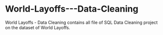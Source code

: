 # World-Layoffs---Data-Cleaning
World Layoffs - Data Cleaning contains all file of SQL Data Cleaning project on the dataset of World Layoffs.
